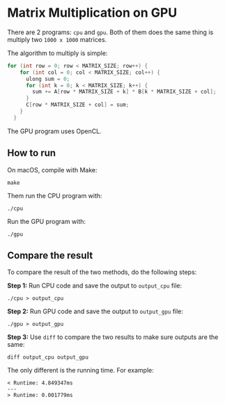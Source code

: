 # Matrix Multiplication on GPU

There are 2 programs: `cpu` and `gpu`. Both of them does the same thing is multiply two `1000 x 1000` matrices.

The algorithm to multiply is simple:

```c
for (int row = 0; row < MATRIX_SIZE; row++) {
    for (int col = 0; col < MATRIX_SIZE; col++) {
      ulong sum = 0;
      for (int k = 0; k < MATRIX_SIZE; k++) {
        sum += A[row * MATRIX_SIZE + k] * B[k * MATRIX_SIZE + col];
      }
      C[row * MATRIX_SIZE + col] = sum;
    }
  }
```

The GPU program uses OpenCL.

## How to run

On macOS, compile with Make:

```
make
```

Them run the CPU program with:

```
./cpu
```

Run the GPU program with:

```
./gpu
```

## Compare the result

To compare the result of the two methods, do the following steps:

**Step 1:** Run CPU code and save the output to `output_cpu` file:

```
./cpu > output_cpu
```

**Step 2:** Run GPU code and save the output to `output_gpu` file:

```
./gpu > output_gpu
```

**Step 3:** Use `diff` to compare the two results to make sure outputs are the same:

```
diff output_cpu output_gpu
```

The only different is the running time. For example:

```
< Runtime: 4.849347ms
---
> Runtime: 0.001779ms
```
